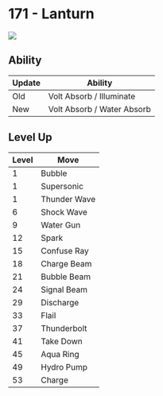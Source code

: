 # 171 - Lanturn
![][171]

## Ability

Update | Ability
---    | ---
Old    | Volt Absorb / Illuminate
New    | Volt Absorb / Water Absorb

## Level Up

Level | Move
---   | ---
  1   | Bubble
  1   | Supersonic
  1   | Thunder Wave
  6   | Shock Wave
  9   | Water Gun
 12   | Spark
 15   | Confuse Ray
 18   | Charge Beam
 21   | Bubble Beam
 24   | Signal Beam
 29   | Discharge
 33   | Flail
 37   | Thunderbolt
 41   | Take Down
 45   | Aqua Ring
 49   | Hydro Pump
 53   | Charge



[171]: ../img/pokemon/171.png
